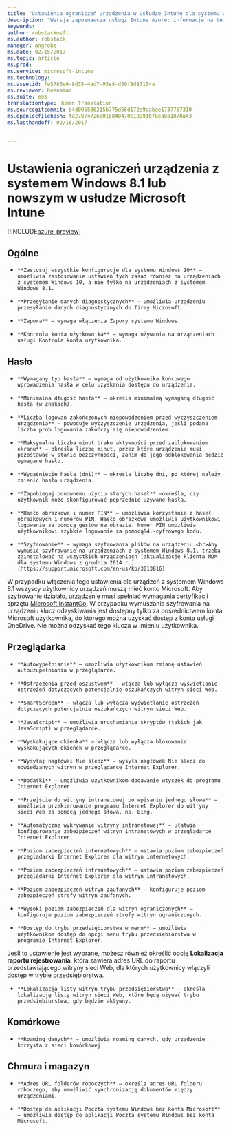 ```yaml
---
title: "Ustawienia ograniczeń urządzenia w usłudze Intune dla systemu Windows 8.1 | Wersja zapoznawcza usługi Intune Azure | Dokumentacja firmy Microsoft"
description: "Wersja zapoznawcza usługi Intune Azure: informacje na temat ustawień usługi Intune służących do kontrolowania ustawień i funkcji urządzeń z systemem Windows 8.1."
keywords: 
author: robstackmsft
ms.author: robstack
manager: angrobe
ms.date: 02/15/2017
ms.topic: article
ms.prod: 
ms.service: microsoft-intune
ms.technology: 
ms.assetid: fe5785e9-8d35-4ad7-95e8-d50f8d87154a
ms.reviewer: heenamac
ms.suite: ems
translationtype: Human Translation
ms.sourcegitcommit: b4d095506215b775d56d172e9aabae1737757310
ms.openlocfilehash: fa27874726c016840470c189910f8ea8a1878a43
ms.lasthandoff: 02/16/2017


---
```


# <a name="windows-81-and-later-device-restriction-settings-in-microsoft-intune"></a>Ustawienia ograniczeń urządzenia z systemem Windows 8.1 lub nowszym w usłudze Microsoft Intune

[!INCLUDE[azure_preview](../includes/azure_preview.md)]

## <a name="general"></a>Ogólne
-     **Zastosuj wszystkie konfiguracje dla systemu Windows 10** —umożliwia zastosowanie ustawień tych zasad również na urządzeniach z systemem Windows 10, a nie tylko na urządzeniach z systemem Windows 8.1.
-     **Przesyłanie danych diagnostycznych** — umożliwia urządzeniu przesyłanie danych diagnostycznych do firmy Microsoft.
-     **Zapora** — wymaga włączenia Zapory systemu Windows.
-     **Kontrola konta użytkownika** — wymaga używania na urządzeniach usługi Kontrola konta użytkownika.
## <a name="password"></a>Hasło
-     **Wymagany typ hasła** — wymaga od użytkownika końcowego wprowadzenia hasła w celu uzyskania dostępu do urządzenia.
-     **Minimalna długość hasła** — określa minimalną wymaganą długość hasła (w znakach).
-     **Liczba logowań zakończonych niepowodzeniem przed wyczyszczeniem urządzenia** — powoduje wyczyszczenie urządzenia, jeśli podana liczba prób logowania zakończy się niepowodzeniem.
-     **Maksymalna liczba minut braku aktywności przed zablokowaniem ekranu** — określa liczbę minut, przez które urządzenie musi pozostawać w stanie bezczynności, zanim do jego odblokowania będzie wymagane hasło.
-     **Wygaśnięcie hasła (dni)** — określa liczbę dni, po której należy zmienić hasło urządzenia.
-     **Zapobiegaj ponownemu użyciu starych haseł** —określa, czy użytkownik może skonfigurować poprzednio używane hasła.
-     **Hasło obrazkowe i numer PIN** — umożliwia korzystanie z haseł obrazkowych i numerów PIN. Hasło obrazkowe umożliwia użytkownikowi logowanie za pomocą gestów na obrazie. Numer PIN umożliwia użytkownikowi szybkie logowanie za pomocą&4;-cyfrowego kodu.
-     **Szyfrowanie** — wymaga szyfrowania plików na urządzeniu.<br>Aby wymusić szyfrowanie na urządzeniach z systemem Windows 8.1, trzeba zainstalować na wszystkich urządzeniach [aktualizację klienta MDM dla systemu Windows z grudnia 2014 r.](https://support.microsoft.com/en-us/kb/3013816) 
W przypadku włączenia tego ustawienia dla urządzeń z systemem Windows 8.1 wszyscy użytkownicy urządzeń muszą mieć konto Microsoft.
Aby szyfrowanie działało, urządzenie musi spełniać wymagania certyfikacji sprzętu [Microsoft InstantGo](https://blogs.windows.com/windowsexperience/2014/06/19/instantgo-a-better-way-to-sleep/#IBHULcTfI4PokO8X.97).
W przypadku wymuszania szyfrowania na urządzeniu klucz odzyskiwania jest dostępny tylko za pośrednictwem konta Microsoft użytkownika, do którego można uzyskać dostęp z konta usługi OneDrive. Nie można odzyskać tego klucza w imieniu użytkownika.     



## <a name="browser"></a>Przeglądarka
-     **Autowypełnianie** — umożliwia użytkownikom zmianę ustawień autouzupełniania w przeglądarce.
-     **Ostrzeżenia przed oszustwem** — włącza lub wyłącza wyświetlanie ostrzeżeń dotyczących potencjalnie oszukańczych witryn sieci Web.
-     **SmartScreen** — włącza lub wyłącza wyświetlanie ostrzeżeń dotyczących potencjalnie oszukańczych witryn sieci Web.
-     **JavaScript** — umożliwia uruchamianie skryptów (takich jak JavaScript) w przeglądarce.
-     **Wyskakujące okienka** — włącza lub wyłącza blokowanie wyskakujących okienek w przeglądarce.
-     **Wysyłaj nagłówki Nie śledź** — wysyła nagłówek Nie śledź do odwiedzanych witryn w przeglądarce Internet Explorer.
-     **Dodatki** — umożliwia użytkownikom dodawanie wtyczek do programu Internet Explorer.
-     **Przejście do witryny intranetowej po wpisaniu jednego słowa** —umożliwia przekierowanie programu Internet Explorer do witryny sieci Web za pomocą jednego słowa, np. Bing.
-     **Automatyczne wykrywanie witryny intranetowej** — ułatwia konfigurowanie zabezpieczeń witryn intranetowych w przeglądarce Internet Explorer.
-     **Poziom zabezpieczeń internetowych** — ustawia poziom zabezpieczeń przeglądarki Internet Explorer dla witryn internetowych.
-     **Poziom zabezpieczeń intranetowych** — ustawia poziom zabezpieczeń przeglądarki Internet Explorer dla witryn intranetowych.
-     **Poziom zabezpieczeń witryn zaufanych** — konfiguruje poziom zabezpieczeń strefy witryn zaufanych.
-     **Wysoki poziom zabezpieczeń dla witryn ograniczonych** — konfiguruje poziom zabezpieczeń strefy witryn ograniczonych.
-     **Dostęp do trybu przedsiębiorstwa w menu** — umożliwia użytkownikom dostęp do opcji menu trybu przedsiębiorstwa w programie Internet Explorer.
Jeśli to ustawienie jest wybrane, możesz również określić opcję **Lokalizacja raportu rejestrowania**, która zawiera adres URL do raportu przedstawiającego witryny sieci Web, dla których użytkownicy włączyli dostęp w trybie przedsiębiorstwa.
-     **Lokalizacja listy witryn trybu przedsiębiorstwa** — określa lokalizację listy witryn sieci Web, które będą używać trybu przedsiębiorstwa, gdy będzie aktywny.
## <a name="cellular"></a>Komórkowe
-     **Roaming danych** — umożliwia roaming danych, gdy urządzenie korzysta z sieci komórkowej.
## <a name="cloud-and-storage"></a>Chmura i magazyn
-     **Adres URL folderów roboczych** — określa adres URL folderu roboczego, aby umożliwić synchronizację dokumentów między urządzeniami.
-     **Dostęp do aplikacji Poczta systemu Windows bez konta Microsoft** — umożliwia dostęp do aplikacji Poczta systemu Windows bez konta Microsoft.     

